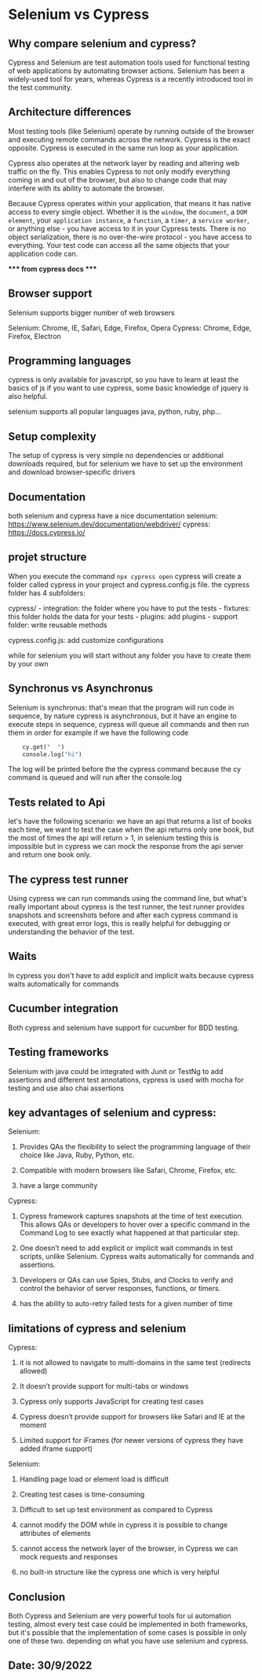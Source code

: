 # Selenium vs Cypress

## Why compare selenium and cypress?

Cypress and Selenium are test automation tools used for functional testing of web applications by automating browser actions. Selenium has been a widely-used tool for years, whereas Cypress is a recently introduced tool in the test community.

## Architecture differences

Most testing tools (like Selenium) operate by running outside of the browser and executing remote commands across the network. Cypress is the exact opposite. Cypress is executed in the same run loop as your application.

Cypress also operates at the network layer by reading and altering web traffic on the fly. This enables Cypress to not only modify everything coming in and out of the browser, but also to change code that may interfere with its ability to automate the browser.    

Because Cypress operates within your application, that means it has native access to every single object. Whether it is the `window`, the `document`, a `DOM element`, your `application instance`, a `function`, a `timer`, a `service worker`, or anything else - you have access to it in your Cypress tests. There is no object serialization, there is no over-the-wire protocol - you have access to everything. Your test code can access all the same objects that your application code can.

__*** from cypress docs ***__


## Browser support

Selenium supports bigger number of web browsers

Selenium: Chrome, IE, Safari, Edge, Firefox, Opera
Cypress: Chrome, Edge, Firefox, Electron

## Programming languages

cypress is only available for javascript, so you have to learn at least the basics of js if you
want to use cypress, some basic knowledge of jquery is also helpful.

selenium supports all popular languages java, python, ruby, php...


## Setup complexity

The setup of cypress is very simple no dependencies or additional downloads required, but for
selenium we have to set up the environment and download browser-specific drivers

## Documentation 

both selenium and cypress have a nice documentation
selenium: https://www.selenium.dev/documentation/webdriver/
cypress:  https://docs.cypress.io/


## projet structure

When you execute the command `npx cypress open` cypress will create a folder called cypress
in your project and cypress.config.js file. the cypress folder has 4 subfolders:

cypress/
    - integration: the folder where you have to put the tests
    - fixtures: this folder holds the data for your tests
    - plugins: add plugins
    - support folder: write reusable methods

cypress.config.js: add customize configurations

while for selenium you will start without any folder you have to create them by your own

## Synchronus vs Asynchronus

Selenium is synchronus: that's mean that the program will run code in sequence,
by nature cypress is asynchronous, but it have an engine to execute steps in sequence, cypress will
queue all commands and then run them in order for example if we have the following code

```python 
    cy.get("  ")    
    console.log("hi")
```
The log will be printed before the the cypress command because the cy command is queued and will run after
the console.log

## Tests related to Api

let's have the following scenario: we have an api that returns a list of books each time,
we want to test the case when the api returns only one book, but the most of times the 
api will return > 1, in selenium testing this is impossible but in cypress we can mock the 
response from the api server and return one book only.


## The cypress test runner

Using cypress we can run commands using the command line, but what's really important about cypress
is the test runner, the test runner provides snapshots and screenshots before and after each cypress
command is executed, with great error logs, this is really helpful for debugging or understanding the
behavior of the test.

## Waits

In cypress you don't have to add explicit and implicit waits because cypress waits automatically for commands


## Cucumber integration 

Both cypress and selenium have support for cucumber for BDD testing.

## Testing frameworks

Selenium with java could be integrated with Junit or TestNg to add assertions and different test
annotations, cypress is used with mocha for testing and use also chai assertions

## key advantages of selenium and cypress: 

Selenium:
    
1. Provides QAs the flexibility to select the programming language of their choice like Java, Ruby, Python, etc.

2. Compatible with modern browsers like Safari, Chrome, Firefox, etc.

3. have a large community

Cypress:

1. Cypress framework captures snapshots at the time of test execution. This allows QAs or developers to hover over a specific command in the Command Log to see exactly what happened at that particular step.

2. One doesn’t need to add explicit or implicit wait commands in test scripts, unlike Selenium. Cypress waits automatically for commands and assertions.
    
3. Developers or QAs can use Spies, Stubs, and Clocks to verify and control the behavior of server responses, functions, or timers.

4. has the ability to auto-retry failed tests for a given number of time
    

## limitations of cypress and selenium

Cypress:

1. it is not allowed to navigate to multi-domains in the same test (redirects allowed)

2. It doesn’t provide support for multi-tabs or windows

3. Cypress only supports JavaScript for creating test cases

4. Cypress doesn’t provide support for browsers like Safari and IE at the moment

5. Limited support for iFrames (for newer versions of cypress they have added iframe support)


Selenium:

1. Handling page load or element load is difficult

2. Creating test cases is time-consuming

3. Difficult to set up test environment as compared to Cypress

4. cannot modify the DOM while in cypress it is possible to change attributes of elements

5. cannot access the network layer of the browser, in Cypress we can mock requests and responses

6. no built-in structure like the cypress one which is very helpful


## Conclusion

Both Cypress and Selenium are very powerful tools for ui automation testing, almost every test case
could be implemented in both frameworks, but it's possible that the implementation of some cases is possible in only one of these two. depending on what you have use selenium and cypress.

## Date: 30/9/2022
